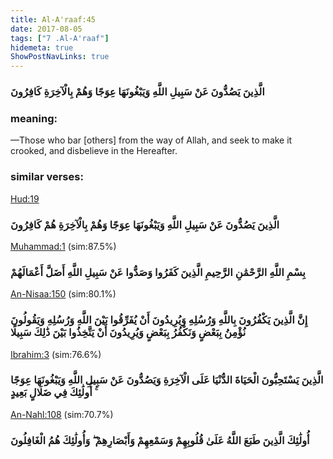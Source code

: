 ```yaml
---
title: Al-A'raaf:45
date: 2017-08-05
tags: ["7 .Al-A'raaf"]
hidemeta: true 
ShowPostNavLinks: true 
---
```

### الَّذِينَ يَصُدُّونَ عَنْ سَبِيلِ اللَّهِ وَيَبْغُونَهَا عِوَجًا وَهُمْ بِالْآخِرَةِ كَافِرُونَ
### meaning: 
—Those who bar [others] from the way of Allah, and seek to make it crooked, and disbelieve in the Hereafter.
### similar verses: 

[Hud:19](/11/19)

### الَّذِينَ يَصُدُّونَ عَنْ سَبِيلِ اللَّهِ وَيَبْغُونَهَا عِوَجًا وَهُمْ بِالْآخِرَةِ هُمْ كَافِرُونَ

[Muhammad:1](/47/1) (sim:87.5%)

### بِسْمِ اللَّهِ الرَّحْمَٰنِ الرَّحِيمِ الَّذِينَ كَفَرُوا وَصَدُّوا عَنْ سَبِيلِ اللَّهِ أَضَلَّ أَعْمَالَهُمْ

[An-Nisaa:150](/4/150) (sim:80.1%)

### إِنَّ الَّذِينَ يَكْفُرُونَ بِاللَّهِ وَرُسُلِهِ وَيُرِيدُونَ أَنْ يُفَرِّقُوا بَيْنَ اللَّهِ وَرُسُلِهِ وَيَقُولُونَ نُؤْمِنُ بِبَعْضٍ وَنَكْفُرُ بِبَعْضٍ وَيُرِيدُونَ أَنْ يَتَّخِذُوا بَيْنَ ذَٰلِكَ سَبِيلًا

[Ibrahim:3](/14/3) (sim:76.6%)

### الَّذِينَ يَسْتَحِبُّونَ الْحَيَاةَ الدُّنْيَا عَلَى الْآخِرَةِ وَيَصُدُّونَ عَنْ سَبِيلِ اللَّهِ وَيَبْغُونَهَا عِوَجًا ۚ أُولَٰئِكَ فِي ضَلَالٍ بَعِيدٍ

[An-Nahl:108](/16/108) (sim:70.7%)

### أُولَٰئِكَ الَّذِينَ طَبَعَ اللَّهُ عَلَىٰ قُلُوبِهِمْ وَسَمْعِهِمْ وَأَبْصَارِهِمْ ۖ وَأُولَٰئِكَ هُمُ الْغَافِلُونَ
